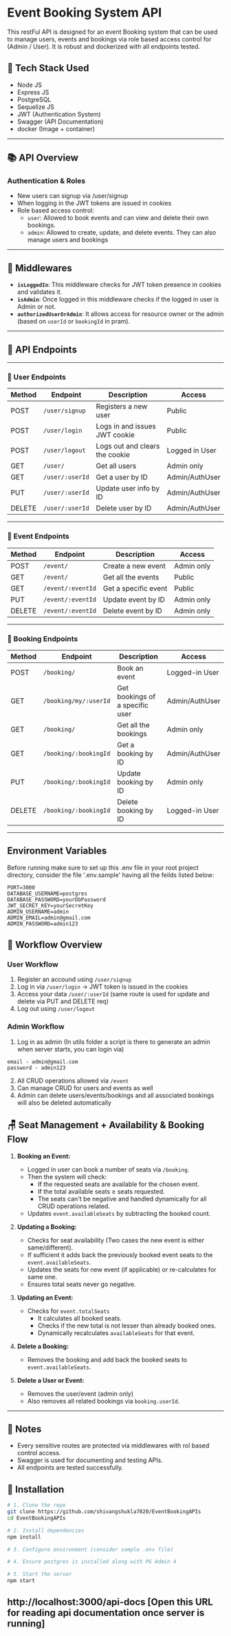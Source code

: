 # Event Booking System API

This restFul API is designed for an event Booking system that can be used to manage users, events and bookings via role based access control for (Admin / User). It is robust and dockerized with all endpoints tested.

## 📁 Tech Stack Used

- Node JS
- Express JS
- PostgreSQL
- Sequelize JS
- JWT (Authentication System)
- Swagger (API Documentation)
- docker (Image + container)

---

## 📚 API Overview

### Authentication & Roles

- New users can signup via /user/signup
- When logging in the JWT tokens are issued in cookies
- Role based access control:
  - `user`: Allowed to book events and can view and delete their own bookings.
  - `admin`: Allowed to create, update, and delete events. They can also manage users and bookings

---

## 🔐 Middlewares

- **`isLoggedIn`**: This middleware checks for JWT token presence in cookies and validates it.
- **`isAdmin`**: Once logged in this middleware checks if the logged in user is Admin or not.
- **`authorizedUserOrAdmin`**: It allows access for resource owner or the admin (based on `userId` or `bookingId` in pram).

---

## 📌 API Endpoints

---

### 👤 User Endpoints

| Method | Endpoint       | Description                    | Access          |
|--------|----------------|--------------------------------|-----------------|
| POST   | `/user/signup` | Registers a new user           | Public          |
| POST   | `/user/login`  | Logs in and issues JWT cookie  | Public          |
| POST   | `/user/logout` | Logs out and clears the cookie | Logged in User  |
| GET    | `/user/`       | Get all users                  | Admin only      |
| GET    | `/user/:userId`| Get a user by ID               | Admin/AuthUser  |
| PUT    | `/user/:userId`| Update user info by ID         | Admin/AuthUser  |
| DELETE | `/user/:userId`| Delete user by ID              | Admin/AuthUser  |

---

### 🎫 Event Endpoints

| Method | Endpoint          | Description                | Access     |
|--------|-------------------|----------------------------|------------|
| POST   | `/event/`         | Create a new event         | Admin only |
| GET    | `/event/`         | Get all the events         | Public     |
| GET    | `/event/:eventId` | Get a specific event       | Public     |
| PUT    | `/event/:eventId` | Update event by ID         | Admin only |
| DELETE | `/event/:eventId` | Delete event by ID         | Admin only |

---

### 📑 Booking Endpoints

| Method | Endpoint                | Description                        | Access          |
|--------|-------------------------|------------------------------------|-----------------|
| POST   | `/booking/`             | Book an event                      | Logged-in User  |
| GET    | `/booking/my/:userId`   | Get bookings of a specific user    | Admin/AuthUser  |
| GET    | `/booking/`             | Get all the bookings               | Admin only      |
| GET    | `/booking/:bookingId`   | Get a booking by ID                | Admin/AuthUser  |
| PUT    | `/booking/:bookingId`   | Update booking by ID               | Admin only      |
| DELETE | `/booking/:bookingId`   | Delete booking by ID               | Logged-in User  |

---

## Environment Variables

Before running make sure to set up this .env file in your root project directory, consider the file '.env.sample' having all the feilds listed below:

```env
PORT=3000
DATABASE_USERNAME=postgres
DATABASE_PASSWORD=yourDbPassword
JWT_SECRET_KEY=yourSecretKey
ADMIN_USERNAME=admin
ADMIN_EMAIL=admin@gmail.com
ADMIN_PASSWORD=admin123
```

## 🔄 Workflow Overview

### User Workflow

1. Register an accound using `/user/signup`
2. Log in via `/user/login` → JWT token is issued in the cookies
3. Access your data `/user/:userId` (same route is used for update and delete via PUT and DELETE req)
4. Log out using `/user/logout`

### Admin Workflow

1. Log in as admin (In utils folder a script is there to generate an admin when server starts, you can login via)
```
email - admin@gmail.com
password - admin123
```
2. All CRUD operations allowed via `/event`
3. Can manage CRUD for users and events as well
4. Admin can delete users/events/bookings and all associated bookings will also be deleted automatically


## 🪑 Seat Management + Availability & Booking Flow

1. **Booking an Event:**
   - Logged in user can book a number of seats via `/booking`.
   - Then the system will check:
     - If the requested seats are available for the chosen event.
     - If the total available seats ≥ seats requested.
     - The seats can't be negative and handled dynamically for all CRUD operations related.
   - Updates `event.availableSeats` by subtracting the booked count.

2. **Updating a Booking:**
   - Checks for seat availability (Two cases the new event is either same/different).
   - If sufficient it adds back the previously booked event seats to the `event.availableSeats`.
   - Updates the seats for new event (if applicable) or re-calculates for same one.
   - Ensures total seats never go negative.

3. **Updating an Event:**
   - Checks for `event.totalSeats`
     - It calculates all booked seats.
     - Checks if the new total is not lesser than already booked ones.
     - Dynamically recalculates `availableSeats` for that event.

4. **Delete a Booking:**
   - Removes the booking and add back the booked seats to `event.availableSeats`.

5. **Delete a User or Event:**
   - Removes the user/event (admin only)
   - Also removes all related bookings via `booking.userId`.

---

## 📎 Notes

- Every sensitive routes are protected via middlewares with rol based control access.
- Swagger is used for documenting and testing APIs.
- All endpoints are tested successfully.

## 🚀 Installation

```bash
# 1. Clone the repo
git clone https://github.com/shivangshukla7020/EventBookingAPIs
cd EventBookingAPIs

# 2. Install dependencies
npm install

# 3. Configure environment (consider sample .env file)

# 4. Ensure postgres is installed along with PG Admin 4

# 5. Start the server
npm start
```
## http://localhost:3000/api-docs [Open this URL for reading api documentation once server is running]
